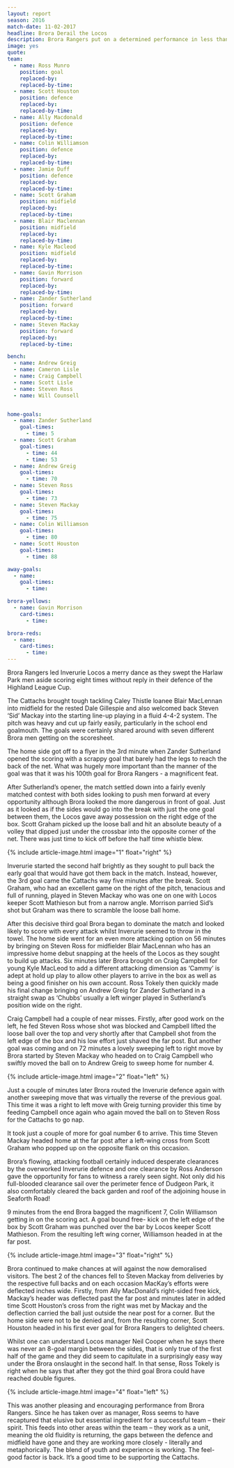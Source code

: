 ```yaml
---
layout: report
season: 2016
match-date: 11-02-2017
headline: Brora Derail the Locos
description: Brora Rangers put on a determined performance in less than ideal conditions to deny Buckie Thistle any points.
image: yes
quote:
team:
  - name: Ross Munro
    position: goal
    replaced-by:
    replaced-by-time:
  - name: Scott Houston
    position: defence
    replaced-by:
    replaced-by-time:
  - name: Ally Macdonald
    position: defence
    replaced-by:
    replaced-by-time:
  - name: Colin Williamson
    position: defence
    replaced-by:
    replaced-by-time:
  - name: Jamie Duff
    position: defence
    replaced-by:
    replaced-by-time:
  - name: Scott Graham
    position: midfield
    replaced-by:
    replaced-by-time:
  - name: Blair Maclennan
    position: midfield
    replaced-by:
    replaced-by-time:
  - name: Kyle Macleod
    position: midfield
    replaced-by:
    replaced-by-time:
  - name: Gavin Morrison
    position: forward
    replaced-by:
    replaced-by-time:
  - name: Zander Sutherland
    position: forward
    replaced-by:
    replaced-by-time:
  - name: Steven Mackay
    position: forward
    replaced-by:
    replaced-by-time:

bench:
  - name: Andrew Greig
  - name: Cameron Lisle
  - name: Craig Campbell
  - name: Scott Lisle
  - name: Steven Ross
  - name: Will Counsell


home-goals:
  - name: Zander Sutherland
    goal-times:
      - time: 5
  - name: Scott Graham
    goal-times:
      - time: 44
      - time: 53
  - name: Andrew Greig
    goal-times:
      - time: 70
  - name: Steven Ross
    goal-times:
      - time: 73
  - name: Steven Mackay
    goal-times:
      - time: 75
  - name: Colin Williamson
    goal-times:
      - time: 80
  - name: Scott Houston
    goal-times:
      - time: 88

away-goals:
  - name:
    goal-times:
      - time:

brora-yellows:
  - name: Gavin Morrison
    card-times:
      - time:

brora-reds:
  - name:
    card-times:
      - time:
---
```

Brora Rangers led Inverurie Locos a merry dance as they swept the Harlaw Park men aside scoring eight times without reply in their defence of the Highland League Cup.

The Cattachs brought tough tackling Caley Thistle loanee Blair MacLennan into midfield for the rested Dale Gillespie and also welcomed back Steven ‘Sid’ Mackay into the starting line-up playing in a fluid 4-4-2 system. The pitch was heavy and cut up fairly easily, particularly in the school end goalmouth. The goals were certainly shared around with seven different Brora men getting on the scoresheet.

The home side got off to a flyer in the 3rd minute when Zander Sutherland opened the scoring with a scrappy goal that barely had the legs to reach the back of the net. What was hugely more important than the manner of the goal was that it was his 100th goal for Brora Rangers - a magnificent feat.

After Sutherland’s opener, the match settled down into a fairly evenly matched contest with both sides looking to push men forward at every opportunity although Brora looked the more dangerous in front of goal. Just as it looked as if the sides would go into the break with just the one goal between them, the Locos gave away possession on the right edge of the box. Scott Graham picked up the loose ball and hit an absolute beauty of a volley that dipped just under the crossbar into the opposite corner of the net. There was just time to kick off before the half time whistle blew.

{% include article-image.html image="1" float="right" %}

Inverurie started the second half brightly as they sought to pull back the early goal that would have got them back in the match. Instead, however, the 3rd goal came the Cattachs way five minutes after the break. Scott Graham, who had an excellent game on the right of the pitch, tenacious and full of running, played in Steven Mackay who was one on one with Locos keeper Scott Mathieson but from a narrow angle. Morrison parried Sid’s shot but Graham was there to scramble the loose ball home.

After this decisive third goal Brora began to dominate the match and looked likely to score with every attack whilst Inverurie seemed to throw in the towel. The home side went for an even more attacking option on 56 minutes by bringing on Steven Ross for midfielder Blair MacLennan who has an impressive home debut snapping at the heels of the Locos as they sought to build up attacks. Six minutes later Brora brought on Craig Campbell for young Kyle MacLeod to add a different attacking dimension as ‘Cammy’ is adept at hold up play to allow other players to arrive in the box as well as being a good finisher on his own account. Ross Tokely then quickly made his final change bringing on Andrew Greig for Zander Sutherland in a straight swap as ‘Chubbs’ usually a left winger played in Sutherland’s position wide on the right.

Craig Campbell had a couple of near misses. Firstly, after good work on the left, he fed Steven Ross whose shot was blocked and Campbell lifted the loose ball over the top and very shortly after that Campbell shot from the left edge of the box and his low effort just shaved the far post. But another goal was coming and on 72 minutes a lovely sweeping left to right move by Brora started by Steven Mackay who headed on to Craig Campbell who swiftly moved the ball on to Andrew Greig to sweep home for number 4.

{% include article-image.html image="2" float="left" %}

Just a couple of minutes later Brora routed the Inverurie defence again with another sweeping move that was virtually the reverse of the previous goal. This time it was a right to left move with Greig turning provider this time by feeding Campbell once again who again moved the ball on to Steven Ross for the Cattachs to go nap.

It took just a couple of more for goal number 6 to arrive. This time Steven Mackay headed home at the far post after a left-wing cross from Scott Graham who popped up on the opposite flank on this occasion.

Brora’s flowing, attacking football certainly induced desperate clearances by the overworked Inverurie defence and one clearance by Ross Anderson gave the opportunity for fans to witness a rarely seen sight. Not only did his full-blooded clearance sail over the perimeter fence of Dudgeon Park, it also comfortably cleared the back garden and roof of the adjoining house in Seaforth Road!

9 minutes from the end Brora bagged the magnificent 7, Colin Williamson getting in on the scoring act. A goal bound free- kick on the left edge of the box by Scott Graham was punched over the bar by Locos keeper Scott Mathieson. From the resulting left wing corner, Williamson headed in at the far post.

{% include article-image.html image="3" float="right" %}

Brora continued to make chances at will against the now demoralised visitors. The best 2 of the chances fell to Steven Mackay from deliveries by the respective full backs and on each occasion MacKay’s efforts were deflected inches wide. Firstly, from Ally MacDonald’s right-sided free kick, Mackay’s header was deflected past the far post and minutes later in added time Scott Houston’s cross from the right was met by Mackay and the deflection carried the ball just outside the near post for a corner. But the home side were not to be denied and, from the resulting corner, Scott Houston headed in his first ever goal for Brora Rangers to delighted cheers.

Whilst one can understand Locos manager Neil Cooper when he says there was never an 8-goal margin between the sides, that is only true of the first half of the game and they did seem to capitulate in a surprisingly easy way under the Brora onslaught in the second half. In that sense, Ross Tokely is right when he says that after they got the third goal Brora could have reached double figures.

{% include article-image.html image="4" float="left" %}

This was another pleasing and encouraging performance from Brora Rangers. Since he has taken over as manager, Ross seems to have recaptured that elusive but essential ingredient for a successful team – their spirit. This feeds into other areas within the team – they work as a unit, meaning the old fluidity is returning, the gaps between the defence and midfield have gone and they are working more closely - literally and metaphorically. The blend of youth and experience is working. The feel-good factor is back. It’s a good time to be supporting the Cattachs.

